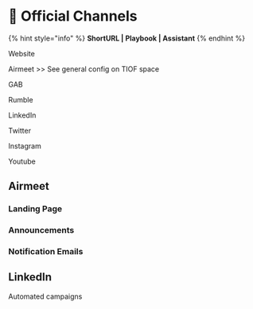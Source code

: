 # 🚧 Official Channels

{% hint style="info" %}
**ShortURL | Playbook | Assistant**
{% endhint %}



Website

Airmeet >> See general config on TIOF space

GAB

Rumble



LinkedIn

Twitter

Instagram

Youtube





## Airmeet

### Landing Page



### Announcements



### Notification Emails



## LinkedIn

Automated campaigns





